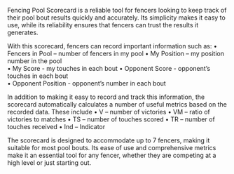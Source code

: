 Fencing Pool Scorecard is a reliable tool for fencers looking to keep track of their pool bout results quickly and accurately. Its simplicity makes it easy to use, while its reliability ensures that fencers can trust the results it generates.

With this scorecard, fencers can record important information such as:
• Fencers in Pool – number of fencers in my pool
• My Position – my position number in the pool  
• My Score - my touches in each bout
• Opponent Score -   opponent’s touches in each bout   
• Opponent Position - opponent’s number in each bout

In addition to making it easy to record and track this information, the scorecard automatically calculates a number of useful metrics based on the recorded data. These include
• V – number of victories
• VM – ratio of victories to matches
• TS – number of touches scored 
• TR – number of touches received 
• Ind – Indicator

The scorecard is designed to accommodate up to 7 fencers, making it suitable for most pool bouts. Its ease of use and comprehensive metrics make it an essential tool for any fencer, whether they are competing at a high level or just starting out.
